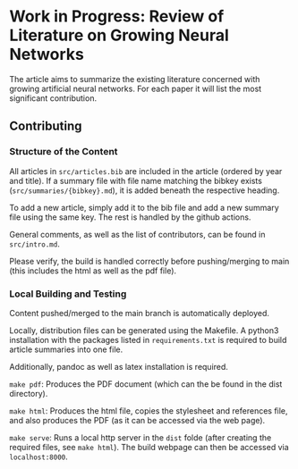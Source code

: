 # Work in Progress: Review of Literature on Growing Neural Networks

The article aims to summarize the existing literature concerned with growing
artificial neural networks. For each paper it will list the most significant
contribution.

## Contributing

### Structure of the Content

All articles in `src/articles.bib` are included in the article (ordered by
year and title). If a summary file with file name matching the bibkey
exists (`src/summaries/{bibkey}.md`), it is added beneath the respective
heading.

To add a new article, simply add it to the bib file and add a new summary file
using the same key. The rest is handled by the github actions.


General comments, as well as the list of contributors, can be found in
`src/intro.md`.

Please verify, the build is handled correctly before pushing/merging to main
(this includes the html as well as the pdf file).


### Local Building and Testing

Content pushed/merged to the main branch is automatically deployed.

Locally, distribution files can be generated using the Makefile.
A python3 installation with the packages listed in `requirements.txt`
is required to build article summaries into one file.

Additionally, pandoc as well as latex installation is required.

`make pdf`: Produces the PDF document (which can the be found in the dist
directory).

`make html`: Produces the html file, copies the stylesheet and references file,
and also produces the PDF (as it can be accessed via the web page).

`make serve`: Runs a local http server in the `dist` folde (after creating the
required files, see `make html`). The build webpage can then be accessed via
`localhost:8000`.
